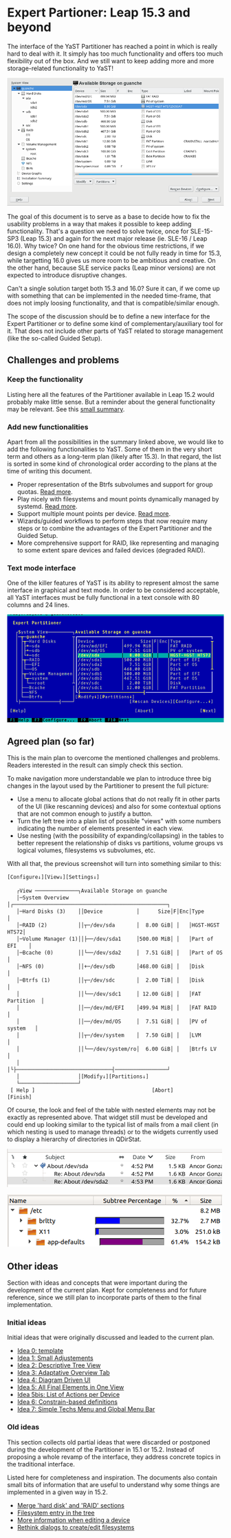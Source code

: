 # Expert Partioner: Leap 15.3 and beyond

The interface of the YaST Partitioner has reached a point in which is really hard to deal with it.
It simply has too much functionality and offers too much flexibility out of the box. And we still
want to keep adding more and more storage-related functionality to YaST!

![System view](partitioner_ui/img/system.png)

The goal of this document is to serve as a base to decide how to fix the usability problems in a way
that makes it possible to keep adding functionality.  That's a question we need to solve twice, once
for SLE-15-SP3 (Leap 15.3) and again for the next major release (ie. SLE-16 / Leap 16.0). Why twice?
On one hand for the obvious time restrictions, if we design a completely new concept it could be not
fully ready in time for 15.3, while targetting 16.0 gives us more room to be ambitious and creative.
On the other hand, because SLE service packs (Leap minor versions) are not expected to introduce
disruptive changes.

Can't a single solution target both 15.3 and 16.0? Sure it can, if we come up with something that
can be implemented in the needed time-frame, that does not imply loosing functionality, and that is
compatible/similar enough.

The scope of the discussion should be to define a new interface for the Expert Partitioner or to
define some kind of complementary/auxiliary tool for it. That does not include other parts of YaST
related to storage management (like the so-called Guided Setup).

## Challenges and problems

### Keep the functionality

Listing here all the features of the Partitioner available in Leap 15.2 would probably make little
sense. But a reminder about the general functionality may be relevant. See this [small
summary](partitioner_ui/functionality.md).

### Add new functionalities

Apart from all the possibilities in the summary linked above, we would like to add the following
functionalities to YaST. Some of them in the very short term and others as a long-term plan (likely
after 15.3). In that regard, the list is sorted in some kind of chronological order according to the
plans at the time of writing this document.

 * Proper representation of the Btrfs subvolumes and support for group quotas.
   [Read more](partitioner_ui/feature-subvolumes.md).
 * Play nicely with filesystems and mount points dynamically managed by systemd.
   [Read more](partitioner_ui/feature-systemd_filesystems.md).
 * Support multiple mount points per device.
   [Read more](partitioner_ui/feature-multiple_mount_points.md).
 * Wizards/guided workflows to perform steps that now require many steps or to combine the
   advantages of the Expert Partitioner and the Guided Setup.
 * More comprehensive support for RAID, like representing and managing to some extent spare devices
   and failed devices (degraded RAID).

### Text mode interface

One of the killer features of YaST is its ability to represent almost the same interface in
graphical and text mode. In order to be considered acceptable, all YaST interfaces must be fully
functional in a text console with 80 columns and 24 lines.

![System view in text mode](partitioner_ui/img/system-ncurses.png)

## Agreed plan (so far)

This is the main plan to overcome the mentioned challenges and problems. Readers interested in the
result can simply check this section.

To make navigation more understandable we plan to introduce three big changes in the layout used
by the Partitioner to present the full picture:

- Use a menu to allocate global actions that do not really fit in other parts of the UI (like
  rescanning devices) and also for some contextual options that are not common enough to justify a
  button.
- Turn the left tree into a plain list of possible "views" with some numbers indicating the number
  of elements presented in each view.
- Use nesting (with the possibility of expanding/collapsing) in the tables to better represent the
  relationship of disks vs partitions, volume groups vs logical volumes, filesystems vs subvolumes,
  etc.

With all that, the previous screenshot will turn into something similar to this:

```
[Configure↓][View↓][Settings↓]

   ┌View ──────────────┐Available Storage on guanche
   │─System Overview   │┌──────────────────────────────────────────────────┐   
   │─Hard Disks (3)    ││Device           │      Size│F│Enc│Type           │   
   │─RAID (2)          ││┬─/dev/sda       │  8.00 GiB│ │   │HGST-HGST HTS72│   
   │─Volume Manager (1)││├──/dev/sda1     │500.00 MiB│ │   │Part of EFI    │   
   │─Bcache (0)        ││└──/dev/sda2     │  7.51 GiB│ │   │Part of OS     │   
   │─NFS (0)           ││+─/dev/sdb       │468.00 GiB│ │   │Disk           │   
   │─Btrfs (1)         ││┬─/dev/sdc       │  2.00 TiB│ │   │Disk           │ 
   │                   ││└──/dev/sdc1     │ 12.00 GiB│ │   │FAT Partition  │
   │                   ││──/dev/md/EFI    │499.94 MiB│ │   │FAT RAID       │   
   │                   ││──/dev/md/OS     │  7.51 GiB│ │   │PV of system   │   
   │                   ││┬─/dev/system    │  7.50 GiB│ │   │LVM            │   
   │                   ││└──/dev/system/ro│  6.00 GiB│ │   │Btrfs LV       │   
   │                   │└├───────────────────────────────┤─────────────────┘   
   │                   │[Modify↓][Partitions↓]
   └───────────────────┘                                                       
 [ Help ]                                      [Abort]               [Finish] 

```

Of course, the look and feel of the table with nested elements may not be exactly as represented
above. That widget still must be developed and could end up looking similar to the typical list of
mails from a mail client (in which nesting is used to manage threads) or to the widgets currently
used to display a hierarchy of directories in QDirStat.

![Nested list in Thunderbird](partitioner_ui/img/list-thunderbird.png)

![Nested list in QDirStat](partitioner_ui/img/list-qdirstat.png)

## Other ideas

Section with ideas and concepts that were important during the development of the current plan.
Kept for completeness and for future reference, since we still plan to incorporate parts of them to
the final implementation.

### Initial ideas

Initial ideas that were originally discussed and leaded to the current plan.

 * [Idea 0: template](partitioner_ui/ideas/template.md)
 * [Idea 1: Small Adjustements](partitioner_ui/ideas/adjustments.md)
 * [Idea 2: Descriptive Tree View](partitioner_ui/ideas/tree.md)
 * [Idea 3: Adaptative Overview Tab](partitioner_ui/ideas/overview.md)
 * [Idea 4: Diagram Driven UI](partitioner_ui/ideas/diagram.md)
 * [Idea 5: All Final Elements in One View](partitioner_ui/ideas/leaf_nodes.md)
 * [Idea 5bis: List of Actions per Device](partitioner_ui/ideas/device_actions.md)
 * [Idea 6: Constrain-based definitions](partitioner_ui/ideas/inventor.md)
 * [Idea 7: Simple Techs Menu and Global Menu Bar](partitioner_ui/ideas/grouped_techs.md)

### Old ideas

This section collects old partial ideas that were discarded or postponed during the development of
the Partitioner in 15.1 or 15.2. Instead of proposing a whole revamp of the interface, they address
concrete topics in the traditional interface.

Listed here for completeness and inspiration. The documents also contain small bits of information
that are useful to understand why some things are implemented in a given way in 15.2.

 * [Merge 'hard disk' and 'RAID' sections](partitioner_ui/ideas/old-merge_sections.md)
 * [Filesystem entry in the tree](partitioner_ui/ideas/old-filesystem_tree_entry.md)
 * [More information when editing a device](partitioner_ui/ideas/old-more_informative_edit.md)
 * [Rethink dialogs to create/edit filesystems](partitioner_ui/ideas/old-different_edit.md)
